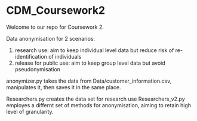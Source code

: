 # CDM_Coursework2

Welcome to our repo for Coursework 2.

Data anonymisation for 2 scenarios:
1. research use: aim to keep individual level data but reduce risk of re-identification of individuals
2. release for public use: aim to keep group level data but avoid pseudonymisation

anonymizer.py takes the data from Data/customer_information.csv, manipulates it, then saves it in the same place.

Researchers.py creates the data set for research use
Researchers_v2.py employes a differnt set of methods for anonymisation, aiming to retain high level of granularity.
